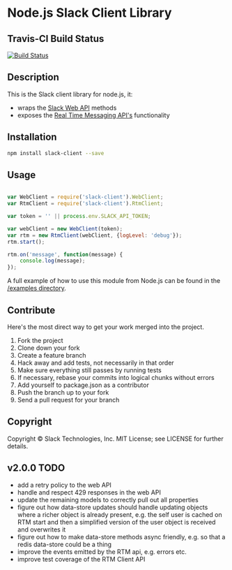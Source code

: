 # Node.js Slack Client Library

## Travis-CI Build Status

[![Build Status](https://travis-ci.org/slackhq/node-slack-client.png?branch=master)](https://travis-ci.org/slackhq/node-slack-client)

## Description

This is the Slack client library for node.js, it:
- wraps the [Slack Web API](https://api.slack.com/web) methods
- exposes the [Real Time Messaging API's](https://api.slack.com/rtm) functionality

## Installation

```bash
npm install slack-client --save
```

## Usage
```js

var WebClient = require('slack-client').WebClient;
var RtmClient = require('slack-client').RtmClient;

var token = '' || process.env.SLACK_API_TOKEN;

var webClient = new WebClient(token);
var rtm = new RtmClient(webClient, {logLevel: 'debug'});
rtm.start();

rtm.on('message', function(message) {
    console.log(message);
});

```

A full example of how to use this module from Node.js can be found in the [/examples directory](https://github.com/slackhq/node-slack-client/tree/master/examples).

## Contribute

Here's the most direct way to get your work merged into the project.

1. Fork the project
2. Clone down your fork
3. Create a feature branch
4. Hack away and add tests, not necessarily in that order
5. Make sure everything still passes by running tests
6. If necessary, rebase your commits into logical chunks without errors
7. Add yourself to package.json as a contributor
8. Push the branch up to your fork
9. Send a pull request for your branch

## Copyright

Copyright &copy; Slack Technologies, Inc. MIT License; see LICENSE for further details.


## v2.0.0 TODO
- add a retry policy to the web API
- handle and respect 429 responses in the web API
- update the remaining models to correctly pull out all properties
- figure out how data-store updates should handle updating objects where a richer object is already present, e.g. the self user is cached on RTM start and then a simplified version of the user object is received and overwrites it
- figure out how to make data-store methods async friendly, e.g. so that a redis data-store could be a thing
- improve the events emitted by the RTM api, e.g. errors etc.
- improve test coverage of the RTM Client API
